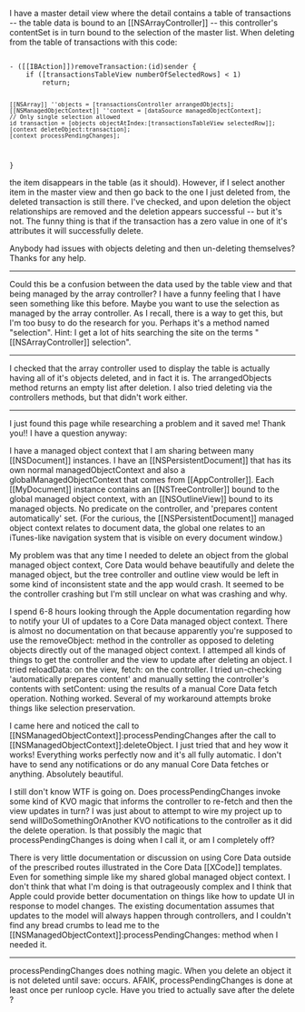 I have a master detail view where the detail contains a table of transactions -- the table data is bound to an [[NSArrayController]] -- this controller's contentSet is in turn bound to the selection of the master list.  When deleting from the table of transactions with this code:

<code>
- ([[IBAction]])removeTransaction:(id)sender {
	if ([transactionsTableView numberOfSelectedRows] < 1)
		return;
	
	[[NSArray]] ''objects = [transactionsController arrangedObjects];
	[[NSManagedObjectContext]] ''context = [dataSource managedObjectContext]; 
	// Only single selection allowed
	id transaction = [objects objectAtIndex:[transactionsTableView selectedRow]];
	[context deleteObject:transaction];
	[context processPendingChanges];
}
</code>

the item disappears in the table (as it should).  However, if I select another item in the master view and then go back to the one I just deleted from, the deleted transaction is still there.  I've checked, and upon deletion the object relationships are removed and the deletion appears successful -- but it's not. The funny thing is that if the transaction has a zero value in one of it's attributes it will successfully delete.

Anybody had issues with objects deleting and then un-deleting themselves?  Thanks for any help.

----



Could this be a confusion between the data used by the table view and that being managed by the array controller? I have a funny feeling that I have seen something like this before. Maybe you want to use the selection as managed by the array controller. As I recall, there is a way to get this, but I'm too busy to do the research for you. Perhaps it's a method named "selection". Hint: I get a lot of hits searching the site on the terms "[[NSArrayController]] selection".

----

I checked that the array controller used to display the table is actually having all of it's objects deleted, and in fact it is.  The arrangedObjects method returns an empty list after deletion.  I also tried deleting via the controllers methods, but that didn't work either.

----

I just found this page while researching a problem and it saved me!  Thank you!!  I have a question anyway:

I have a managed object context that I am sharing between many [[NSDocument]] instances.  I have an [[NSPersistentDocument]] that has its own normal managedObjectContext and also a globalManagedObjectContext that comes from [[AppController]].  Each [[MyDocument]] instance contains an [[NSTreeController]] bound to the global managed object context, with an [[NSOutlineView]] bound to its managed objects.  No predicate on the controller, and 'prepares content automatically' set.  (For the curious, the [[NSPersistentDocument]] managed object context relates to document data, the global one relates to an iTunes-like navigation system that is visible on every document window.)

My problem was that any time I needed to delete an object from the global managed object context, Core Data would behave beautifully and delete the managed object, but the tree controller and outline view would be left in some kind of inconsistent state and the app would crash.  It seemed to be the controller crashing but I'm still unclear on what was crashing and why.

I spend 6-8 hours looking through the Apple documentation regarding how to notify your UI of updates to a Core Data managed object context.  There is almost no documentation on that because apparently you're supposed to use the removeObject: method in the controller as opposed to deleting objects directly out of the managed object context.  I attemped all kinds of things to get the controller and the view to update after deleting an object.  I tried reloadData: on the view, fetch: on the controller.  I tried un-checking 'automatically prepares content' and manually setting the controller's contents with setContent: using the results of a manual Core Data fetch operation.  Nothing worked.  Several of my workaround attempts broke things like selection preservation.

I came here and noticed the call to [[NSManagedObjectContext]]:processPendingChanges after the call to [[NSManagedObjectContext]]:deleteObject.  I just tried that and hey wow it works!  Everything works perfectly now and it's all fully automatic.  I don't have to send any notifications or do any manual Core Data fetches or anything.  Absolutely beautiful.

I still don't know WTF is going on.  Does processPendingChanges invoke some kind of KVO magic that informs the controller to re-fetch and then the view updates in turn?  I was just about to attempt to wire my project up to send willDoSomethingOrAnother KVO notifications to the controller as it did the delete operation.  Is that possibly the magic that processPendingChanges is doing when I call it, or am I completely off?

There is very little documentation or discussion on using Core Data outside of the prescribed routes illustrated in the Core Data [[XCode]] templates.  Even for something simple like my shared global managed object context.  I don't think that what I'm doing is that outrageously complex and I think that Apple could provide better documentation on things like how to update UI in response to model changes.  The existing documentation assumes that updates to the model will always happen through controllers, and I couldn't find any bread crumbs to lead me to the [[NSManagedObjectContext]]:processPendingChanges: method when I needed it.

----

processPendingChanges does nothing magic. When you delete an object it is not deleted until save: occurs. AFAIK, processPendingChanges is done at least once per runloop cycle. Have you tried to actually save after the delete ?